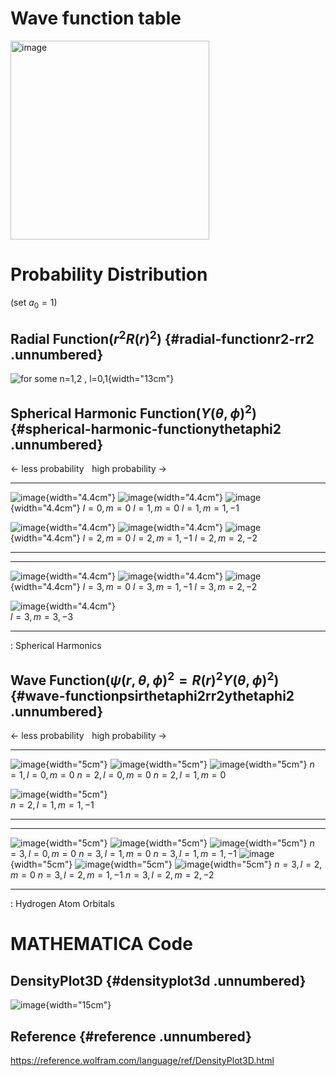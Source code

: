 # Wave function table

 <img width="318" alt="image" src="https://github.com/principia137/Hydrogen-Atom-Visualization/assets/62958764/f2be4858-6833-4fa7-b265-8c20e8ac8699">

# Probability Distribution

(set $a_0=1$)

## Radial Function($r^2 R(r)^2$) {#radial-functionr2-rr2 .unnumbered}

![for some n=1,2 , l=0,1](img/Radial.png){width="13cm"}

## Spherical Harmonic Function($Y(\theta,\phi)^2$) {#spherical-harmonic-functionythetaphi2 .unnumbered}

$\leftarrow$ less probability    high probability $\rightarrow$

  --------------------------------------- --------------------------------------- ---------------------------------------
   ![image](img/SH00.png){width="4.4cm"}   ![image](img/SH10.png){width="4.4cm"}   ![image](img/SH11.png){width="4.4cm"}
                $l=0, m=0$                              $l=1, m=0$                            $l=1, m=1, -1$
                                                                                  
   ![image](img/SH20.png){width="4.4cm"}   ![image](img/SH21.png){width="4.4cm"}   ![image](img/SH22.png){width="4.4cm"}
                $l=2, m=0$                            $l=2, m=1, -1$                          $l=2, m=2, -2$
  --------------------------------------- --------------------------------------- ---------------------------------------

  --------------------------------------- --------------------------------------- ---------------------------------------
   ![image](img/SH30.png){width="4.4cm"}   ![image](img/SH31.png){width="4.4cm"}   ![image](img/SH32.png){width="4.4cm"}
                $l=3, m=0$                            $l=3, m=1, -1$                          $l=3, m=2, -2$
                                                                                  
   ![image](img/SH33.png){width="4.4cm"}                                          
              $l=3, m=3, -3$                                                      
  --------------------------------------- --------------------------------------- ---------------------------------------

  : Spherical Harmonics

## Wave Function($\psi(r,\theta,\phi)^2=R(r)^2Y(\theta,\phi)^2$) {#wave-functionpsirthetaphi2rr2ythetaphi2 .unnumbered}

$\leftarrow$ less probability    high probability $\rightarrow$

  -------------------------------------------- -------------------------------------------- --------------------------------------------
   ![image](img/Hydrogen100.png){width="5cm"}   ![image](img/Hydrogen200.png){width="5cm"}   ![image](img/Hydrogen210.png){width="5cm"}
                $n=1, l=0, m=0$                              $n=2, l=0, m=0$                              $n=2, l=1, m=0$
                                                                                            
   ![image](img/Hydrogen211.png){width="5cm"}                                               
              $n=2, l=1, m=1, -1$                                                           
  -------------------------------------------- -------------------------------------------- --------------------------------------------

  -------------------------------------------- -------------------------------------------- --------------------------------------------
   ![image](img/Hydrogen300.png){width="5cm"}   ![image](img/Hydrogen310.png){width="5cm"}   ![image](img/Hydrogen311.png){width="5cm"}
                $n=3, l=0, m=0$                              $n=3, l=1, m=0$                            $n=3, l=1, m=1, -1$
   ![image](img/Hydrogen320.png){width="5cm"}   ![image](img/Hydrogen321.png){width="5cm"}   ![image](img/Hydrogen322.png){width="5cm"}
                $n=3, l=2, m=0$                            $n=3, l=2, m=1, -1$                          $n=3, l=2, m=2, -2$
  -------------------------------------------- -------------------------------------------- --------------------------------------------

  : Hydrogen Atom Orbitals

# MATHEMATICA Code

## DensityPlot3D {#densityplot3d .unnumbered}

![image](img/DensityPlot3D.png){width="15cm"}

## Reference {#reference .unnumbered}

<https://reference.wolfram.com/language/ref/DensityPlot3D.html>
